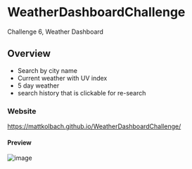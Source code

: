 # WeatherDashboardChallenge
Challenge 6, Weather Dashboard

## Overview
- Search by city name
- Current weather with UV index
- 5 day weather
- search history that is clickable for re-search

### Website
https://mattkolbach.github.io/WeatherDashboardChallenge/

#### Preview
![image](https://user-images.githubusercontent.com/94270439/149637562-177eb87c-6775-48ef-b945-d96a287896e2.png)

